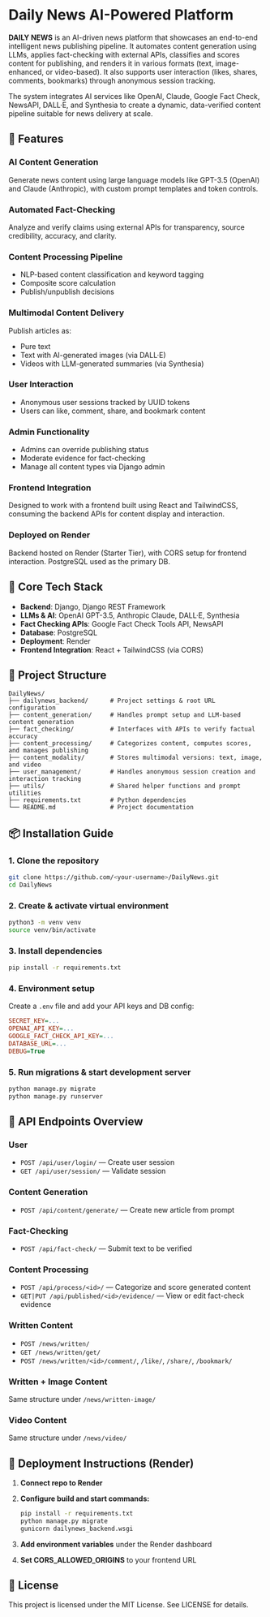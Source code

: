 # Daily News AI-Powered Platform

**DAILY NEWS** is an AI-driven news platform that showcases an end-to-end intelligent news publishing pipeline. It automates content generation using LLMs, applies fact-checking with external APIs, classifies and scores content for publishing, and renders it in various formats (text, image-enhanced, or video-based). It also supports user interaction (likes, shares, comments, bookmarks) through anonymous session tracking.

The system integrates AI services like OpenAI, Claude, Google Fact Check, NewsAPI, DALL·E, and Synthesia to create a dynamic, data-verified content pipeline suitable for news delivery at scale.

## 🚀 Features

### AI Content Generation
Generate news content using large language models like GPT-3.5 (OpenAI) and Claude (Anthropic), with custom prompt templates and token controls.

### Automated Fact-Checking
Analyze and verify claims using external APIs for transparency, source credibility, accuracy, and clarity.

### Content Processing Pipeline
- NLP-based content classification and keyword tagging
- Composite score calculation
- Publish/unpublish decisions

### Multimodal Content Delivery
Publish articles as:
- Pure text
- Text with AI-generated images (via DALL·E)
- Videos with LLM-generated summaries (via Synthesia)

### User Interaction
- Anonymous user sessions tracked by UUID tokens
- Users can like, comment, share, and bookmark content

### Admin Functionality
- Admins can override publishing status
- Moderate evidence for fact-checking
- Manage all content types via Django admin

### Frontend Integration
Designed to work with a frontend built using React and TailwindCSS, consuming the backend APIs for content display and interaction.

### Deployed on Render
Backend hosted on Render (Starter Tier), with CORS setup for frontend interaction. PostgreSQL used as the primary DB.

## 🧠 Core Tech Stack

- **Backend**: Django, Django REST Framework
- **LLMs & AI**: OpenAI GPT-3.5, Anthropic Claude, DALL·E, Synthesia
- **Fact Checking APIs**: Google Fact Check Tools API, NewsAPI
- **Database**: PostgreSQL
- **Deployment**: Render
- **Frontend Integration**: React + TailwindCSS (via CORS)

## 📁 Project Structure

```
DailyNews/
├── dailynews_backend/      # Project settings & root URL configuration
├── content_generation/     # Handles prompt setup and LLM-based content generation
├── fact_checking/          # Interfaces with APIs to verify factual accuracy
├── content_processing/     # Categorizes content, computes scores, and manages publishing
├── content_modality/       # Stores multimodal versions: text, image, and video
├── user_management/        # Handles anonymous session creation and interaction tracking
├── utils/                  # Shared helper functions and prompt utilities
├── requirements.txt        # Python dependencies
└── README.md               # Project documentation
```

## 📦 Installation Guide

### 1. Clone the repository

```bash
git clone https://github.com/<your-username>/DailyNews.git
cd DailyNews
```

### 2. Create & activate virtual environment

```bash
python3 -m venv venv
source venv/bin/activate
```

### 3. Install dependencies

```bash
pip install -r requirements.txt
```

### 4. Environment setup

Create a `.env` file and add your API keys and DB config:

```ini
SECRET_KEY=...
OPENAI_API_KEY=...
GOOGLE_FACT_CHECK_API_KEY=...
DATABASE_URL=...
DEBUG=True
```

### 5. Run migrations & start development server

```bash
python manage.py migrate
python manage.py runserver
```

## 🔗 API Endpoints Overview

### User
- `POST /api/user/login/` — Create user session
- `GET /api/user/session/` — Validate session

### Content Generation
- `POST /api/content/generate/` — Create new article from prompt

### Fact-Checking
- `POST /api/fact-check/` — Submit text to be verified

### Content Processing
- `POST /api/process/<id>/` — Categorize and score generated content
- `GET|PUT /api/published/<id>/evidence/` — View or edit fact-check evidence

### Written Content
- `POST /news/written/`
- `GET /news/written/get/`
- `POST /news/written/<id>/comment/`, `/like/`, `/share/`, `/bookmark/`

### Written + Image Content
Same structure under `/news/written-image/`

### Video Content
Same structure under `/news/video/`

## 🔐 Deployment Instructions (Render)

1. **Connect repo to Render**

2. **Configure build and start commands:**
   ```bash
   pip install -r requirements.txt
   python manage.py migrate
   gunicorn dailynews_backend.wsgi
   ```

3. **Add environment variables** under the Render dashboard

4. **Set CORS_ALLOWED_ORIGINS** to your frontend URL

## 📘 License

This project is licensed under the MIT License. See LICENSE for details.
